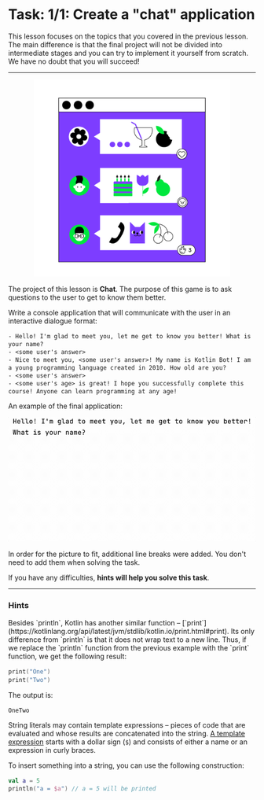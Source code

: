 # Task: 1/1: Create a "chat" application

This lesson focuses on the topics that you covered in the previous lesson. 
The main difference is that the final project will not be divided into intermediate stages 
and you can try to implement it yourself from scratch. 
We have no doubt that you will succeed!

----

<p align="center">
    <img src="../../../utils/src/main/resources/images/part1/Chat/game.png" alt="Bot for dating" width="400"/>
</p>

The project of this lesson is **Chat**.
The purpose of this game is to ask questions to the user to get to know them better.

Write a console application 
that will communicate with the user in an interactive dialogue format:

```text
- Hello! I'm glad to meet you, let me get to know you better! What is your name?
- <some user's answer>
- Nice to meet you, <some user's answer>! My name is Kotlin Bot! I am a young programming language created in 2010. How old are you?
- <some user's answer>
- <some user's age> is great! I hope you successfully complete this course! Anyone can learn programming at any age!
```

An example of the final application:

![Chat example](../../../utils/src/main/resources/images/part1/Chat/game.gif "Chat example")

In order for the picture to fit, additional line breaks were added. 
You don't need to add them when solving the task.

If you have any difficulties, **hints will help you solve this task**.

----

### Hints

<div class="hint" title="The built-in print function">
Besides `println`, Kotlin has another similar function – [`print`](https://kotlinlang.org/api/latest/jvm/stdlib/kotlin.io/print.html#print).
Its only difference from `println` is that it does not wrap text to a new line.
Thus, if we replace the `println` function from the previous example 
with the `print` function, we get the following result:

```kotlin
print("One")
print("Two")
```
The output is:
```text
OneTwo
```
</div>

<div class="hint" title="String templates">

String literals may contain template expressions – pieces of code that are
evaluated and whose results are concatenated into the string.
[A template expression](https://kotlinlang.org/docs/strings.html#string-templates) starts with a dollar sign (`$`) and consists of either a name or an expression in curly braces.

To insert something into a string, you can use the following construction:
```kotlin
val a = 5
println("a = $a") // a = 5 will be printed
```
</div>
